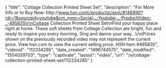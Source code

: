 {
    "title": "Cottage Collection Printed Sheet Set",
    "description": "For More Info or to Buy Now: http:\/\/www.hsn.com\/products\/seo\/8146890?rdr=1&sourceid=youtube&cm_mmc=Social-_-Youtube-_-ProductVideo-_-495835\r\nCottage Collection  Printed Sheet Set\nFind your happy place right at home. These soft sheets from Cottage Collection are bright, fun and ready to inspire you every morning. Sing and dance your way...\r\nPrices shown on the previously recorded video may not represent the current price.  View hsn.com to view the current selling price. HSN Item #495835",
    "videoid": "112334285",
    "date_created": "1496744575",
    "date_modified": "1504059703",
    "type": "captivate",
    "layout": "video",
    "url": "\/v\/cottage-collection-printed-sheet-set\/112334285"
}